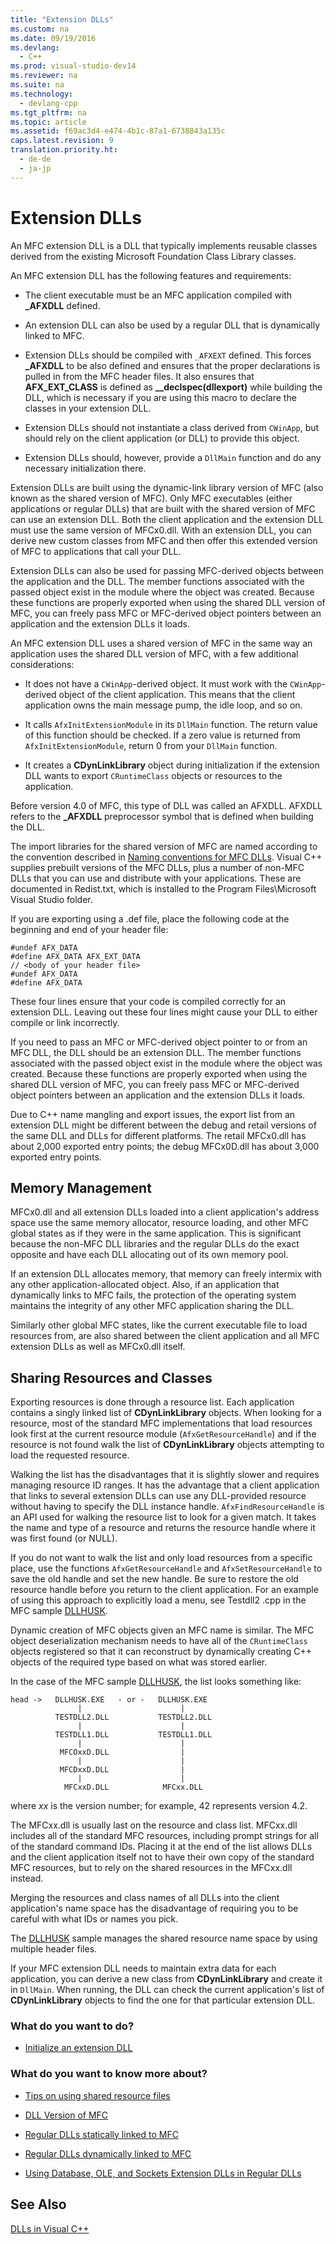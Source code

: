 ```yaml
---
title: "Extension DLLs"
ms.custom: na
ms.date: 09/19/2016
ms.devlang: 
  - C++
ms.prod: visual-studio-dev14
ms.reviewer: na
ms.suite: na
ms.technology: 
  - devlang-cpp
ms.tgt_pltfrm: na
ms.topic: article
ms.assetid: f69ac3d4-e474-4b1c-87a1-6738843a135c
caps.latest.revision: 9
translation.priority.ht: 
  - de-de
  - ja-jp
---
```

# Extension DLLs
An MFC extension DLL is a DLL that typically implements reusable classes derived from the existing Microsoft Foundation Class Library classes.  
  
 An MFC extension DLL has the following features and requirements:  
  
-   The client executable must be an MFC application compiled with **_AFXDLL** defined.  
  
-   An extension DLL can also be used by a regular DLL that is dynamically linked to MFC.  
  
-   Extension DLLs should be compiled with `_AFXEXT` defined. This forces **_AFXDLL** to be also defined and ensures that the proper declarations is pulled in from the MFC header files. It also ensures that **AFX_EXT_CLASS** is defined as **__declspec(dllexport)** while building the DLL, which is necessary if you are using this macro to declare the classes in your extension DLL.  
  
-   Extension DLLs should not instantiate a class derived from `CWinApp`, but should rely on the client application (or DLL) to provide this object.  
  
-   Extension DLLs should, however, provide a `DllMain` function and do any necessary initialization there.  
  
 Extension DLLs are built using the dynamic-link library version of MFC (also known as the shared version of MFC). Only MFC executables (either applications or regular DLLs) that are built with the shared version of MFC can use an extension DLL. Both the client application and the extension DLL must use the same version of MFCx0.dll. With an extension DLL, you can derive new custom classes from MFC and then offer this extended version of MFC to applications that call your DLL.  
  
 Extension DLLs can also be used for passing MFC-derived objects between the application and the DLL. The member functions associated with the passed object exist in the module where the object was created. Because these functions are properly exported when using the shared DLL version of MFC, you can freely pass MFC or MFC-derived object pointers between an application and the extension DLLs it loads.  
  
 An MFC extension DLL uses a shared version of MFC in the same way an application uses the shared DLL version of MFC, with a few additional considerations:  
  
-   It does not have a `CWinApp`-derived object. It must work with the `CWinApp`-derived object of the client application. This means that the client application owns the main message pump, the idle loop, and so on.  
  
-   It calls `AfxInitExtensionModule` in its `DllMain` function. The return value of this function should be checked. If a zero value is returned from `AfxInitExtensionModule`, return 0 from your `DllMain` function.  
  
-   It creates a **CDynLinkLibrary** object during initialization if the extension DLL wants to export `CRuntimeClass` objects or resources to the application.  
  
 Before version 4.0 of MFC, this type of DLL was called an AFXDLL. AFXDLL refers to the **_AFXDLL** preprocessor symbol that is defined when building the DLL.  
  
 The import libraries for the shared version of MFC are named according to the convention described in [Naming conventions for MFC DLLs](../vs140/Naming-Conventions-for-MFC-DLLs.md). Visual C++ supplies prebuilt versions of the MFC DLLs, plus a number of non-MFC DLLs that you can use and distribute with your applications. These are documented in Redist.txt, which is installed to the Program Files\Microsoft Visual Studio folder.  
  
 If you are exporting using a .def file, place the following code at the beginning and end of your header file:  
  
```  
#undef AFX_DATA  
#define AFX_DATA AFX_EXT_DATA  
// <body of your header file>  
#undef AFX_DATA  
#define AFX_DATA  
```  
  
 These four lines ensure that your code is compiled correctly for an extension DLL. Leaving out these four lines might cause your DLL to either compile or link incorrectly.  
  
 If you need to pass an MFC or MFC-derived object pointer to or from an MFC DLL, the DLL should be an extension DLL. The member functions associated with the passed object exist in the module where the object was created. Because these functions are properly exported when using the shared DLL version of MFC, you can freely pass MFC or MFC-derived object pointers between an application and the extension DLLs it loads.  
  
 Due to C++ name mangling and export issues, the export list from an extension DLL might be different between the debug and retail versions of the same DLL and DLLs for different platforms. The retail MFCx0.dll has about 2,000 exported entry points; the debug MFCx0D.dll has about 3,000 exported entry points.  
  
## Memory Management  
 MFCx0.dll and all extension DLLs loaded into a client application's address space use the same memory allocator, resource loading, and other MFC global states as if they were in the same application. This is significant because the non-MFC DLL libraries and the regular DLLs do the exact opposite and have each DLL allocating out of its own memory pool.  
  
 If an extension DLL allocates memory, that memory can freely intermix with any other application-allocated object. Also, if an application that dynamically links to MFC fails, the protection of the operating system maintains the integrity of any other MFC application sharing the DLL.  
  
 Similarly other global MFC states, like the current executable file to load resources from, are also shared between the client application and all MFC extension DLLs as well as MFCx0.dll itself.  
  
## Sharing Resources and Classes  
 Exporting resources is done through a resource list. Each application contains a singly linked list of **CDynLinkLibrary** objects. When looking for a resource, most of the standard MFC implementations that load resources look first at the current resource module (`AfxGetResourceHandle`) and if the resource is not found walk the list of **CDynLinkLibrary** objects attempting to load the requested resource.  
  
 Walking the list has the disadvantages that it is slightly slower and requires managing resource ID ranges. It has the advantage that a client application that links to several extension DLLs can use any DLL-provided resource without having to specify the DLL instance handle. `AfxFindResourceHandle` is an API used for walking the resource list to look for a given match. It takes the name and type of a resource and returns the resource handle where it was first found (or NULL).  
  
 If you do not want to walk the list and only load resources from a specific place, use the functions `AfxGetResourceHandle` and `AfxSetResourceHandle` to save the old handle and set the new handle. Be sure to restore the old resource handle before you return to the client application. For an example of using this approach to explicitly load a menu, see Testdll2 .cpp in the MFC sample [DLLHUSK](assetId:///dfcaa6ff-b8e2-4efd-8100-ee3650071f90).  
  
 Dynamic creation of MFC objects given an MFC name is similar. The MFC object deserialization mechanism needs to have all of the `CRuntimeClass` objects registered so that it can reconstruct by dynamically creating C++ objects of the required type based on what was stored earlier.  
  
 In the case of the MFC sample [DLLHUSK](assetId:///dfcaa6ff-b8e2-4efd-8100-ee3650071f90), the list looks something like:  
  
```  
head ->   DLLHUSK.EXE   - or -   DLLHUSK.EXE  
               |                      |  
          TESTDLL2.DLL           TESTDLL2.DLL  
               |                      |  
          TESTDLL1.DLL           TESTDLL1.DLL  
               |                      |  
           MFCOxxD.DLL                |  
               |                      |  
           MFCDxxD.DLL                |  
               |                      |  
            MFCxxD.DLL            MFCxx.DLL  
```  
  
 where *xx* is the version number; for example, 42 represents version 4.2.  
  
 The MFCxx.dll is usually last on the resource and class list. MFCxx.dll includes all of the standard MFC resources, including prompt strings for all of the standard command IDs. Placing it at the end of the list allows DLLs and the client application itself not to have their own copy of the standard MFC resources, but to rely on the shared resources in the MFCxx.dll instead.  
  
 Merging the resources and class names of all DLLs into the client application's name space has the disadvantage of requiring you to be careful with what IDs or names you pick.  
  
 The [DLLHUSK](assetId:///dfcaa6ff-b8e2-4efd-8100-ee3650071f90) sample manages the shared resource name space by using multiple header files.  
  
 If your MFC extension DLL needs to maintain extra data for each application, you can derive a new class from **CDynLinkLibrary** and create it in `DllMain`. When running, the DLL can check the current application's list of **CDynLinkLibrary** objects to find the one for that particular extension DLL.  
  
### What do you want to do?  
  
-   [Initialize an extension DLL](../vs140/Initializing-Extension-DLLs.md)  
  
### What do you want to know more about?  
  
-   [Tips on using shared resource files](../vs140/TN035--Using-Multiple-Resource-Files-and-Header-Files-with-Visual-C--.md)  
  
-   [DLL Version of MFC](../vs140/TN033--DLL-Version-of-MFC.md)  
  
-   [Regular DLLs statically linked to MFC](../vs140/Regular-DLLs-Statically-Linked-to-MFC.md)  
  
-   [Regular DLLs dynamically linked to MFC](../vs140/Regular-DLLs-Dynamically-Linked-to-MFC.md)  
  
-   [Using Database, OLE, and Sockets Extension DLLs in Regular DLLs](../vs140/Using-Database--OLE--and-Sockets-Extension-DLLs-in-Regular-DLLs.md)  
  
## See Also  
 [DLLs in Visual C++](../vs140/DLLs-in-Visual-C--.md)